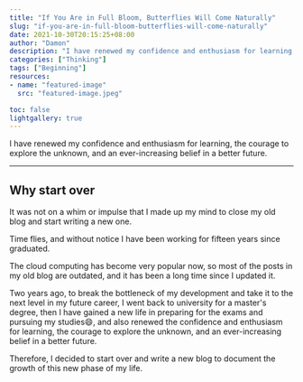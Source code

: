 ```yaml
---
title: "If You Are in Full Bloom, Butterflies Will Come Naturally"
slug: "if-you-are-in-full-bloom-butterflies-will-come-naturally"
date: 2021-10-30T20:15:25+08:00
author: "Damon"
description: "I have renewed my confidence and enthusiasm for learning, the courage to explore the unknown, and an ever-increasing belief in a better future."
categories: ["Thinking"]
tags: ["Beginning"]
resources:
- name: "featured-image"
  src: "featured-image.jpeg"

toc: false
lightgallery: true
---
```


I have renewed my confidence and enthusiasm for learning, the courage to explore the unknown, and an ever-increasing belief in a better future.

<!--more-->

---

## Why start over

It was not on a whim or impulse that I made up my mind to close my old blog and start writing a new one.

Time flies, and without notice I have been working for fifteen years since graduated.

The cloud computing has become very popular now, so most of the posts in my old blog are outdated, and it has been a long time since I updated it.

Two years ago, to break the bottleneck of my development and take it to the next level in my future career, I went back to university for a master's degree, then I have gained a new life in preparing for the exams and pursuing my studies:smile:, and also renewed the confidence and enthusiasm for learning, the courage to explore the unknown, and an ever-increasing belief in a better future.

Therefore, I decided to start over and write a new blog to document the growth of this new phase of my life.
